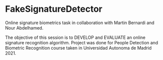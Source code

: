 # FakeSignatureDetector

Online signature biometrics task in collaboration with Martin Bernardi and Nour Abdelhamed. 

The objective of this session is to DEVELOP and EVALUATE an online signature recognition algorithm. Project was done for People Detection and Biometric Recognition course taken in Universidad Autonoma de Madrid 2021.
